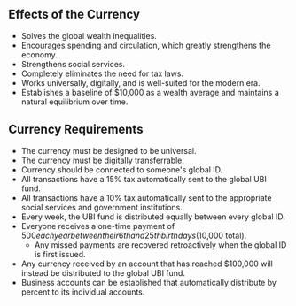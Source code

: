 
## Effects of the Currency
* Solves the global wealth inequalities.
* Encourages spending and circulation, which greatly strengthens the economy.
* Strengthens social services.
* Completely eliminates the need for tax laws.
* Works universally, digitally, and is well-suited for the modern era.
* Establishes a baseline of $10,000 as a wealth average and maintains a natural equilibrium over time.

## Currency Requirements
* The currency must be designed to be universal.
* The currency must be digitally transferrable.
* Currency should be connected to someone's global ID.
* All transactions have a 15% tax automatically sent to the global UBI fund.
* All transactions have a 10% tax automatically sent to the appropriate social services and government institutions.
* Every week, the UBI fund is distributed equally between every global ID.
* Everyone receives a one-time payment of $500 each year between their 6th and 25th birthdays ($10,000 total).
	* Any missed payments are recovered retroactively when the global ID is first issued.
* Any currency received by an account that has reached $100,000 will instead be distributed to the global UBI fund.
* Business accounts can be established that automatically distribute by percent to its individual accounts.
